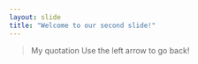 ```yaml
---
layout: slide
title: "Welcome to our second slide!"
---
```

> My quotation
Use the left arrow to go back!
